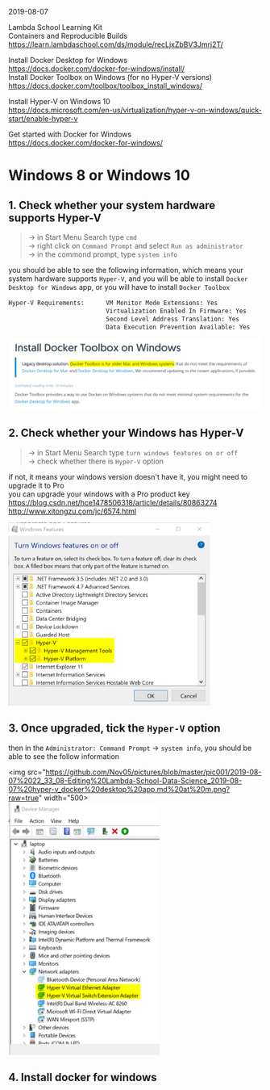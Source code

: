 2019-08-07  

Lambda School Learning Kit  
Containers and Reproducible Builds  
https://learn.lambdaschool.com/ds/module/recLjxZbBV3Jmrj2T/  

Install Docker Desktop for Windows  
https://docs.docker.com/docker-for-windows/install/  
Install Docker Toolbox on Windows (for no Hyper-V versions)  
https://docs.docker.com/toolbox/toolbox_install_windows/  

Install Hyper-V on Windows 10  
https://docs.microsoft.com/en-us/virtualization/hyper-v-on-windows/quick-start/enable-hyper-v  

Get started with Docker for Windows  
https://docs.docker.com/docker-for-windows/  

# Windows 8 or Windows 10

## 1. Check whether your system hardware supports Hyper-V

> -> in Start Menu Search type `cmd`    
> -> right click on `Command Prompt` and select `Run as administrator`    
> -> in the commond prompt, type `system info`  

you should be able to see the following information, 
which means your system hardware supports `Hyper-V`,
and you will be able to install `Docker Desktop for Windows` app,
or you will have to install `Docker Toolbox`

```
Hyper-V Requirements:      VM Monitor Mode Extensions: Yes
                           Virtualization Enabled In Firmware: Yes
                           Second Level Address Translation: Yes
                           Data Execution Prevention Available: Yes
```
<img src="https://github.com/Nov05/pictures/blob/master/pic001/2019-08-07%2022_03_17-Install%20Docker%20Toolbox%20on%20Windows%20_%20Docker%20Documentation.png?raw=true" width="500">  

## 2. Check whether your Windows has Hyper-V

> -> in Start Menu Search type `turn windows features on or off`  
> -> check whether there is `Hyper-V` option  

if not, it means your windows version doesn't have it, you might need to upgrade it to Pro  
you can upgrade your windows with a Pro product key  
https://blog.csdn.net/hce1478506318/article/details/80863274  
http://www.xitongzu.com/jc/6574.html  

<img src="https://github.com/Nov05/pictures/blob/master/pic001/2019-08-07%2022_24_05-Windows%20Features.png?raw=true" width="400">  

## 3. Once upgraded, tick the `Hyper-V` option   
then in the `Administrator: Command Prompt` -> `system info`, 
you should be able to see the follow information

<img src="https://github.com/Nov05/pictures/blob/master/pic001/2019-08-07%2022_33_08-Editing%20Lambda-School-Data-Science_2019-08-07%20hyper-v_docker%20desktop%20app.md%20at%20m.png?raw=true" width="500>  
<img src="https://github.com/Nov05/pictures/blob/master/pic001/2019-08-07%2022_31_58-Device%20Manager.png?raw=true" width="300"> 
                       
## 4. Install docker for windows  



